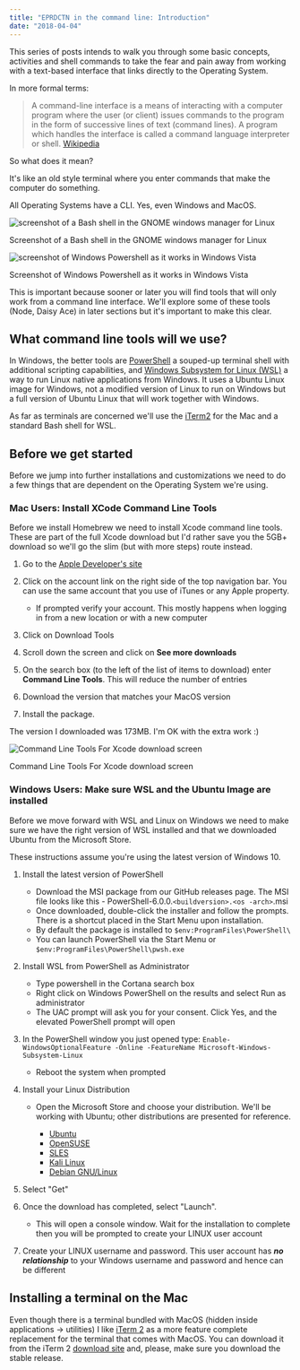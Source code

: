 ```yaml
---
title: "EPRDCTN in the command line: Introduction"
date: "2018-04-04"
---
```


This series of posts intends to walk you through some basic concepts, activities and shell commands to take the fear and pain away from working with a text-based interface that links directly to the Operating System.

In more formal terms:

> A command-line interface is a means of interacting with a computer program where the user (or client) issues commands to the program in the form of successive lines of text (command lines). A program which handles the interface is called a command language interpreter or shell. [Wikipedia](https://en.wikipedia.org/wiki/Command-line_interface)

So what does it mean?

It's like an old style terminal where you enter commands that make the computer do something.

All Operating Systems have a CLI. Yes, even Windows and MacOS.

![screenshot of a Bash shell in the GNOME windows manager for Linux](/images/2018/03/600px-Linux_command-line._Bash._GNOME_Terminal._screenshot.png)

Screenshot of a Bash shell in the GNOME windows manager for Linux

![screenshot of Windows Powershell as it works in Windows Vista](/images/2018/03/600px-Windows_PowerShell_1.0_PD.png)

Screenshot of Windows Powershell as it works in Windows Vista

This is important because sooner or later you will find tools that will only work from a command line interface. We'll explore some of these tools (Node, Daisy Ace) in later sections but it's important to make this clear.

## What command line tools will we use?

In Windows, the better tools are [PowerShell](https://docs.microsoft.com/en-us/powershell/scripting/powershell-scripting?view=powershell-6) a souped-up terminal shell with additional scripting capabilities, and [Windows Subsystem for Linux (WSL)](https://docs.microsoft.com/en-us/windows/wsl/about) a way to run Linux native applications from Windows. It uses a Ubuntu Linux image for Windows, not a modified version of Linux to run on Windows but a full version of Ubuntu Linux that will work together with Windows.

As far as terminals are concerned we'll use the [iTerm2](https://www.iterm2.com/) for the Mac and a standard Bash shell for WSL.

## Before we get started

Before we jump into further installations and customizations we need to do a few things that are dependent on the Operating System we're using.

### Mac Users: Install XCode Command Line Tools

Before we install Homebrew we need to install Xcode command line tools. These are part of the full Xcode download but I'd rather save you the 5GB+ download so we'll go the slim (but with more steps) route instead.

1. Go to the [Apple Developer's site](https://developer.apple.com/)
2. Click on the account link on the right side of the top navigation bar. You can use the same account that you use of iTunes or any Apple property.

    - If prompted verify your account. This mostly happens when logging in from a new location or with a new computer
3. Click on Download Tools
4. Scroll down the screen and click on **See more downloads**
5. On the search box (to the left of the list of items to download) enter **Command Line Tools**. This will reduce the number of entries
6. Download the version that matches your MacOS version
7. Install the package.

The version I downloaded was 173MB. I'm OK with the extra work :)

![Command Line Tools For Xcode download screen](/images/2018/03/xcode-commandline-tool-download-1024x614.png)

Command Line Tools For Xcode download screen

### Windows Users: Make sure WSL and the Ubuntu Image are installed

Before we move forward with WSL and Linux on Windows we need to make sure we have the right version of WSL installed and that we downloaded Ubuntu from the Microsoft Store.

These instructions assume you're using the latest version of Windows 10.

1. Install the latest version of PowerShell

    - Download the MSI package from our GitHub releases page. The MSI file looks like this - PowerShell-6.0.0.`<buildversion>.<os -arch>`.msi
    - Once downloaded, double-click the installer and follow the prompts. There is a shortcut placed in the Start Menu upon installation.
    - By default the package is installed to `$env:ProgramFiles\PowerShell\`
    - You can launch PowerShell via the Start Menu or `$env:ProgramFiles\PowerShell\pwsh.exe`
2. Install WSL from PowerShell as Administrator

    - Type powershell in the Cortana search box
    - Right click on Windows PowerShell on the results and select Run as administrator
    - The UAC prompt will ask you for your consent. Click Yes, and the elevated PowerShell prompt will open
3. In the PowerShell window you just opened type: `Enable-WindowsOptionalFeature -Online -FeatureName Microsoft-Windows-Subsystem-Linux`

    - Reboot the system when prompted
4. Install your Linux Distribution

    - Open the Microsoft Store and choose your distribution. We'll be working with Ubuntu; other distributions are presented for reference.

        - [Ubuntu](https://www.microsoft.com/store/p/ubuntu/9nblggh4msv6)
        - [OpenSUSE](https://www.microsoft.com/store/apps/9njvjts82tjx)
        - [SLES](https://www.microsoft.com/store/apps/9p32mwbh6cns)
        - [Kali Linux](https://www.microsoft.com/store/apps/9PKR34TNCV07)
        - [Debian GNU/Linux](https://www.microsoft.com/store/apps/9MSVKQC78PK6)
5. Select "Get"
6. Once the download has completed, select "Launch".

    - This will open a console window. Wait for the installation to complete then you will be prompted to create your LINUX user account
7. Create your LINUX username and password. This user account has **_no relationship_** to your Windows username and password and hence can be different

## Installing a terminal on the Mac

Even though there is a terminal bundled with MacOS (hidden inside applications -> utilities) I like [iTerm 2](https://www.iterm2.com/) as a more feature complete replacement for the terminal that comes with MacOS. You can download it from the iTerm 2 [download site](https://www.iterm2.com/downloads.html) and, please, make sure you download the stable release.
